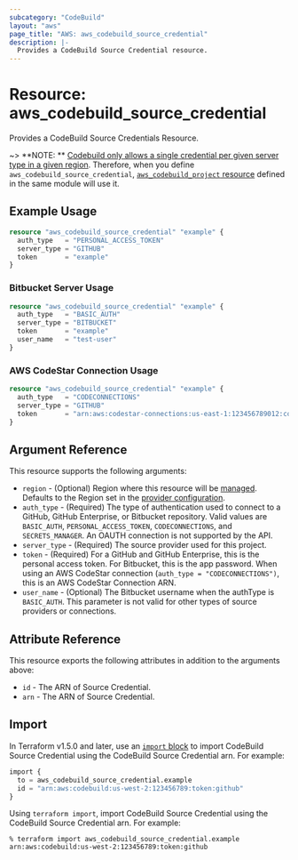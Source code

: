 ```yaml
---
subcategory: "CodeBuild"
layout: "aws"
page_title: "AWS: aws_codebuild_source_credential"
description: |-
  Provides a CodeBuild Source Credential resource.
---
```


# Resource: aws_codebuild_source_credential

Provides a CodeBuild Source Credentials Resource.

~> **NOTE:
** [Codebuild only allows a single credential per given server type in a given region](https://docs.aws.amazon.com/cdk/api/v2/docs/aws-cdk-lib.aws_codebuild.GitHubSourceCredentials.html).
Therefore, when you define `aws_codebuild_source_credential`, [
`aws_codebuild_project` resource](/docs/providers/aws/r/codebuild_project.html) defined in the same module will use it.

## Example Usage

```terraform
resource "aws_codebuild_source_credential" "example" {
  auth_type   = "PERSONAL_ACCESS_TOKEN"
  server_type = "GITHUB"
  token       = "example"
}
```

### Bitbucket Server Usage

```terraform
resource "aws_codebuild_source_credential" "example" {
  auth_type   = "BASIC_AUTH"
  server_type = "BITBUCKET"
  token       = "example"
  user_name   = "test-user"
}
```

### AWS CodeStar Connection Usage

```terraform
resource "aws_codebuild_source_credential" "example" {
  auth_type   = "CODECONNECTIONS"
  server_type = "GITHUB"
  token       = "arn:aws:codestar-connections:us-east-1:123456789012:connection/guid-string"
}
```

## Argument Reference

This resource supports the following arguments:

* `region` - (Optional) Region where this resource will be [managed](https://docs.aws.amazon.com/general/latest/gr/rande.html#regional-endpoints). Defaults to the Region set in the [provider configuration](https://registry.terraform.io/providers/hashicorp/aws/latest/docs#aws-configuration-reference).
* `auth_type` - (Required) The type of authentication used to connect to a GitHub, GitHub Enterprise, or Bitbucket
  repository. Valid values are `BASIC_AUTH`,
  `PERSONAL_ACCESS_TOKEN`, `CODECONNECTIONS`, and `SECRETS_MANAGER`. An OAUTH connection is not supported by the API.
* `server_type` - (Required) The source provider used for this project.
* `token` - (Required) For a GitHub and GitHub Enterprise, this is the personal access token. For Bitbucket, this is the
  app password. When using an AWS CodeStar connection (`auth_type = "CODECONNECTIONS")`, this is an AWS CodeStar
  Connection ARN.
* `user_name` - (Optional) The Bitbucket username when the authType is `BASIC_AUTH`. This parameter is not valid for
  other types of source providers or connections.

## Attribute Reference

This resource exports the following attributes in addition to the arguments above:

* `id` - The ARN of Source Credential.
* `arn` - The ARN of Source Credential.

## Import

In Terraform v1.5.0 and later, use an [`import` block](https://developer.hashicorp.com/terraform/language/import) to
import CodeBuild Source Credential using the CodeBuild Source Credential arn. For example:

```terraform
import {
  to = aws_codebuild_source_credential.example
  id = "arn:aws:codebuild:us-west-2:123456789:token:github"
}
```

Using `terraform import`, import CodeBuild Source Credential using the CodeBuild Source Credential arn. For example:

```console
% terraform import aws_codebuild_source_credential.example arn:aws:codebuild:us-west-2:123456789:token:github
```
